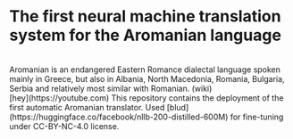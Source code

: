 # The first neural machine translation system for the Aromanian language
<br>
Aromanian is an endangered Eastern Romance dialectal language spoken mainly in Greece, but also in Albania, North Macedonia, Romania, Bulgaria, Serbia and relatively most similar with Romanian. (wiki)
<br> [hey](https://youtube.com)
This repository contains the deployment of the first automatic Aromanian translator. Used [blud](https://huggingface.co/facebook/nllb-200-distilled-600M) for fine-tuning under CC-BY-NC-4.0 license.
